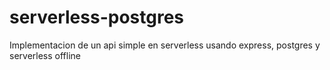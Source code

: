 # serverless-postgres
Implementacion de un api simple en serverless usando express, postgres y serverless offline
